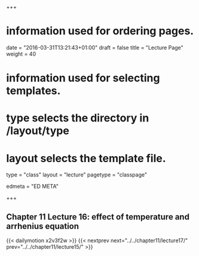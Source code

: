 +++
# information used for ordering pages.
date = "2016-03-31T13:21:43+01:00"
draft = false
title = "Lecture Page"
weight = 40

# information used for selecting templates.
# type selects the directory in /layout/type
# layout selects the template file.

type   = "class"
layout = "lecture"
pagetype = "classpage"





edmeta = "ED META"

+++
## Chapter 11 Lecture 16: effect of temperature and arrhenius equation
{{< dailymotion x2v3f2w >}}
{{< nextprev next="../../chapter11/lecture17/"     prev="../../chapter11/lecture15/"  >}}

